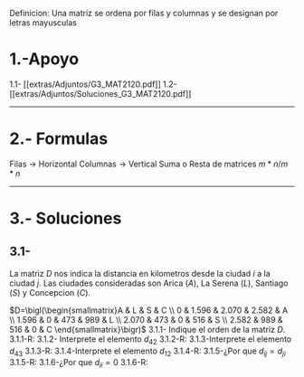 Definicion: Una matriz se ordena por filas y columnas y se designan por letras mayusculas

# 1.-Apoyo
1.1- [[extras/Adjuntos/G3_MAT2120.pdf]]
1.2- [[extras/Adjuntos/Soluciones_G3_MAT2120.pdf]]

---
# 2.- Formulas
Filas -> Horizontal
Columnas -> Vertical
Suma o Resta de matrices $m*n / m*n$

---
# 3.- Soluciones
## 3.1- 
La matriz $D$ nos indica la distancia en kilometros desde la ciudad $i$ a la ciudad $j$. Las ciudades consideradas son Arica ($A$), La Serena ($L$), Santiago ($S$) y Concepcion ($C$).

$D=\bigl(\begin{smallmatrix}A & L & S & C \\ 0 & 1.596 & 2.070 & 2.582 & A \\ 1.596 & 0 & 473 & 989 & L \\ 2.070 & 473 & 0 & 516 & S \\ 2.582 & 989 & 516 & 0 & C \end{smallmatrix}\bigr)$
3.1.1- Indique el orden de la matriz $D$.
3.1.1-R:
3.1.2- Interprete el elemento $d_{42}$
3.1.2-R:
3.1.3-Interprete el elemento $d_{43}$
3.1.3-R:
3.1.4-Interprete el elemento $d_{12}$
3.1.4-R:
3.1.5-¿Por que $d_{ij}=d_{ji}$
3.1.5-R:
3.1.6-¿Por que $d_{ii}=0$
3.1.6-R:


